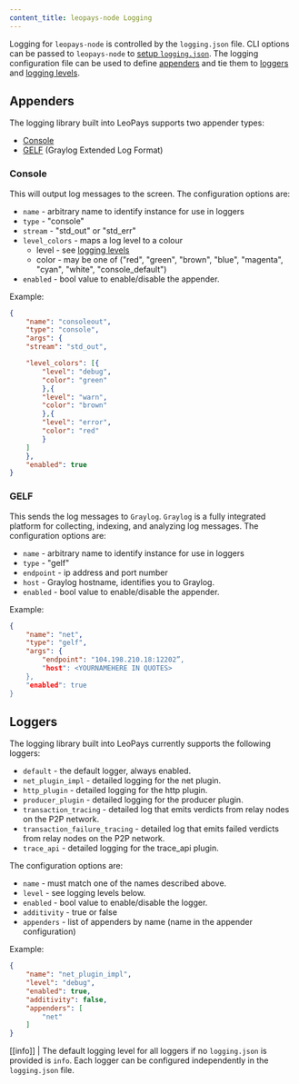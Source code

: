 ```yaml
---
content_title: leopays-node Logging
---
```


Logging for `leopays-node` is controlled by the `logging.json` file. CLI options can be passed to `leopays-node` to [setup `logging.json`](00_setup-logging.json.md). The logging configuration file can be used to define [appenders](#appenders) and tie them to [loggers](#loggers) and [logging levels](01_logging-levels.md).

## Appenders

The logging library built into LeoPays supports two appender types:

- [Console](#console)
- [GELF](#gelf) (Graylog Extended Log Format)

### Console 

This will output log messages to the screen. The configuration options are:

- `name` - arbitrary name to identify instance for use in loggers
- `type` - "console"
- `stream` - "std_out" or "std_err"
- `level_colors` - maps a log level to a colour
  - level - see [logging levels](01_logging-levels.md)
  - color - may be one of ("red", "green", "brown", "blue", "magenta", "cyan", "white", "console_default")
- `enabled` - bool value to enable/disable the appender.

Example:

```json
{
    "name": "consoleout",
    "type": "console",
    "args": {
    "stream": "std_out",

    "level_colors": [{
        "level": "debug",
        "color": "green"
        },{
        "level": "warn",
        "color": "brown"
        },{
        "level": "error",
        "color": "red"
        }
    ]
    },
    "enabled": true
}
```

### GELF

This sends the log messages to `Graylog`. `Graylog` is a fully integrated platform for collecting, indexing, and analyzing log messages. The configuration options are:

 - `name` - arbitrary name to identify instance for use in loggers
 - `type` - "gelf"
 - `endpoint` - ip address and port number
 - `host` - Graylog hostname, identifies you to Graylog.
 - `enabled` - bool value to enable/disable the appender.

Example:

```json
{
    "name": "net",
    "type": "gelf",
    "args": {
        "endpoint": "104.198.210.18:12202”,
        "host": <YOURNAMEHERE IN QUOTES>
    },
    "enabled": true
}
```

## Loggers

The logging library built into LeoPays currently supports the following loggers:

- `default` - the default logger, always enabled.
- `net_plugin_impl` - detailed logging for the net plugin.
- `http_plugin` - detailed logging for the http plugin.
- `producer_plugin` - detailed logging for the producer plugin.
- `transaction_tracing` - detailed log that emits verdicts from relay nodes on the P2P network.
- `transaction_failure_tracing` - detailed log that emits failed verdicts from relay nodes on the P2P network.
- `trace_api` - detailed logging for the trace_api plugin.

The configuration options are:

 - `name` - must match one of the names described above.
 - `level` - see logging levels below.
 - `enabled` - bool value to enable/disable the logger.
 - `additivity` - true or false
 - `appenders` - list of appenders by name (name in the appender configuration)

Example:

```json
{
    "name": "net_plugin_impl",
    "level": "debug",
    "enabled": true,
    "additivity": false,
    "appenders": [
        "net"
    ]
}
```

[[info]]
| The default logging level for all loggers if no `logging.json` is provided is `info`. Each logger can be configured independently in the `logging.json` file.
